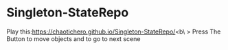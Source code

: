 # Singleton-StateRepo
 
Play this:https://chaotichero.github.io/Singleton-StateRepo/<b\ >
Press The Button to move objects and to go to next scene


